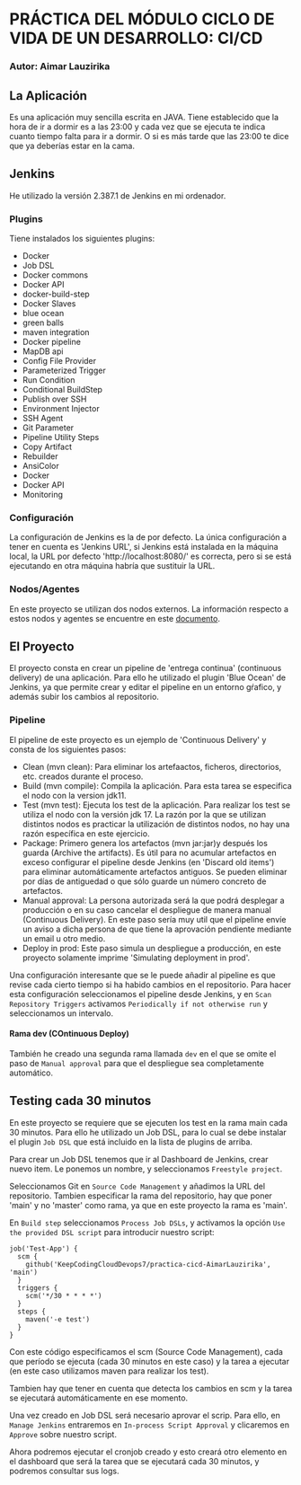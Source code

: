 # PRÁCTICA DEL MÓDULO CICLO DE VIDA DE UN DESARROLLO: CI/CD
### Autor: Aimar Lauzirika

## La Aplicación

Es una aplicación muy sencilla escrita en JAVA. Tiene establecido que la hora de ir a dormir es a las 23:00 y cada vez que se ejecuta te indica cuanto tiempo falta para ir a dormir. O si es más tarde que las 23:00 te dice que ya deberías estar en la cama.

## Jenkins

He utilizado la versión 2.387.1 de Jenkins en mi ordenador.

### Plugins

Tiene instalados los siguientes plugins:
- Docker
- Job DSL
- Docker commons
- Docker API
- docker-build-step
- Docker Slaves
- blue ocean
- green balls
- maven integration
- Docker pipeline
- MapDB api
- Config File Provider
- Parameterized Trigger
- Run Condition
- Conditional BuildStep
- Publish over SSH
- Environment Injector
- SSH Agent
- Git Parameter
- Pipeline Utility Steps
- Copy Artifact
- Rebuilder
- AnsiColor
- Docker
- Docker API
- Monitoring

### Configuración

La configuración de Jenkins es la de por defecto. La única configuración a tener en cuenta es 'Jenkins URL', si Jenkins está instalada en la máquina local, la URL por defecto 'http://localhost:8080/' es correcta, pero si se está ejecutando en otra máquina habría que sustituir la URL.

### Nodos/Agentes

En este proyecto se utilizan dos nodos externos. La información respecto a estos nodos y agentes se encuentre en este [documento](agents/nodo_jenkins.txt).

## El Proyecto

El proyecto consta en crear un pipeline de 'entrega continua' (continuous delivery) de una aplicación. Para ello he utilizado el plugin 'Blue Ocean' de Jenkins, ya que permite crear y editar el pipeline en un entorno gŕafico, y además subir los cambios al repositorio.

### Pipeline

El pipeline de este proyecto es un ejemplo de 'Continuous Delivery' y consta de los siguientes pasos:

- Clean (mvn clean): Para eliminar los artefaactos, ficheros, directorios, etc. creados durante el proceso.
- Build (mvn compile): Compila la aplicación. Para esta tarea se especifica el nodo con la version jdk11.
- Test (mvn test): Ejecuta los test de la aplicación. Para realizar los test se utiliza el nodo con la versión jdk 17. La razón por la que se utilizan distintos nodos es practicar la utilización de distintos nodos, no hay una razón específica en este ejercicio.
- Package: Primero genera los artefactos (mvn jar:jar)y después los guarda (Archive the artifacts). Es útil para no acumular artefactos en exceso configurar el pipeline desde Jenkins (en 'Discard old items') para eliminar automáticamente artefactos antiguos. Se pueden eliminar por días de antiguedad o que sólo guarde un número concreto de artefactos.
- Manual approval: La persona autorizada será la que podrá desplegar a producción o en su caso cancelar el despliegue de manera manual (Continuous Delivery). En este paso sería muy util que el pipeline envíe un aviso a dicha persona de que tiene la aprovación pendiente mediante un email u otro medio.
- Deploy in prod: Este paso simula un despliegue a producción, en este proyecto solamente imprime 'Simulating deployment in prod'.

Una configuración interesante que se le puede añadir al pipeline es que revise cada cierto tiempo si ha habido cambios en el repositorio. Para hacer esta configuración seleccionamos el pipeline desde Jenkins, y en `Scan Repository Triggers` activamos `Periodically if not otherwise run` y seleccionamos un intervalo.

#### Rama dev (COntinuous Deploy)

También he creado una segunda rama llamada `dev` en el que se omite el paso de `Manual approval` para que el despliegue sea completamente automático.

## Testing cada 30 minutos

En este proyecto se requiere que se ejecuten los test en la rama main cada 30 minutos. Para ello he utilizado un Job DSL, para lo cual se debe instalar el plugin `Job DSL` que está incluido en la lista de plugins de arriba.

Para crear un Job DSL tenemos que ir al Dashboard de Jenkins, crear nuevo item. Le ponemos un nombre, y seleccionamos `Freestyle project`.

Seleccionamos Git en `Source Code Management` y añadimos la URL del repositorio. Tambien especificar la rama del repositorio, hay que poner 'main' y no 'master' como rama, ya que en este proyecto la rama es 'main'.

En `Build step` seleccionamos `Process Job DSLs`, y activamos la opción `Use the provided DSL script` para introducir nuestro script:
```
job('Test-App') {
  scm {
    github('KeepCodingCloudDevops7/practica-cicd-AimarLauzirika', 'main')
  }
  triggers {
    scm('*/30 * * * *')
  }
  steps {
    maven('-e test')
  }
}
```
Con este código especificamos el scm (Source Code Management), cada que período se ejecuta (cada 30 minutos en este caso) y la tarea a ejecutar (en este caso utilizamos maven para realizar los test).

Tambien hay que tener en cuenta que detecta los cambios en scm y la tarea se ejecutará automáticamente en ese momento.

Una vez creado en Job DSL será necesario aprovar el scrip. Para ello, en `Manage Jenkins` entraremos en `In-process Script Approval` y clicaremos en `Approve` sobre nuestro script.

Ahora podremos ejecutar el cronjob creado y esto creará otro elemento en el dashboard que será la tarea que se ejecutará cada 30 minutos, y podremos consultar sus logs.